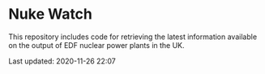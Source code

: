 # Nuke Watch

This repository includes code for retrieving the latest information available on the output of EDF nuclear power plants in the UK.

Last updated: 2020-11-26 22:07